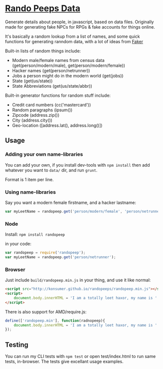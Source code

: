# [Rando Peeps Data](http://konsumer.github.io/randopeeps/)

Generate details about people, in javascript, based on data files. Originally made for generating fake NPCs for RPGs & fake accounts for things online.

It's basically a random lookup from a list of names, and some quick functions for generating ranndom data, with a lot of ideas from [Faker](https://github.com/Marak/Faker.js)

Built-in lists of random things include:

* Modern male/female names from census data (get(person/modern/male), get(person/modern/female))
* Hacker names (get(person/netrunner))
* Jobs a person might do in the modern world (get(jobs))
* State (get(us/state))
* State Abbreviations (get(us/state/abbr))

Built-in generator functions for random stuff include:

* Credit card numbers (cc('mastercard'))
* Random paragraphs (ipsum())
* Zipcode (address.zip())
* City (address.city())
* Geo-location ([address.lat(), address.long()])

## Usage


### Adding your own name-libraries

You can add your own, if you install dev-tools with `npm install` then add whatever you want to `data/` dir, and run `grunt`.

Format is 1 item per line.

### Using name-libraries

Say you want a modern female firstname, and a hacker lastname:

```javascript
var myLeetName = randopeep.get('person/modern/female', 'person/netrunner');
```


### Node

Install: `npm install randopeep`

in your code:

```javascript
var randopeep = require('randopeep');
var myLeetName = randopeep.get('person/netrunner');
```

### Browser

Just include `build/randopeep.min.js` in your thing, and use it like normal:

```html
<script src="http://konsumer.github.io/randopeeps/randopeep.min.js"></script>
<script>
	document.body.innerHTML = 'I am a totally leet haxor, my name is ' + randopeep.get('person/netrunner');
</script>
```

There is also support for AMD/require.js:

```javascript
define(['randopeep.min'], function(radnopeep){
	document.body.innerHTML = 'I am a totally leet haxor, my name is ' + randopeep.get('person/netrunner');
});
```

## Testing

You can run my CLI tests with `npm test` or open test/index.html to run same tests, in-browser.  The tests give excellant usage examples.
